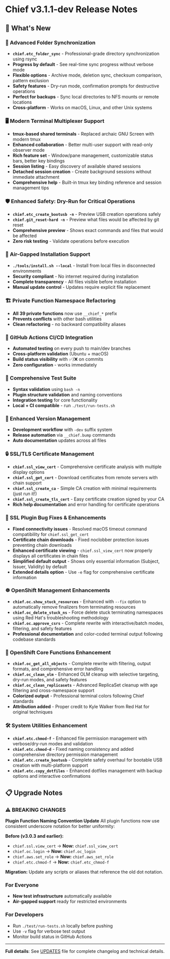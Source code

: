 # Chief v3.1.1-dev Release Notes

## 🚀 What's New

### 📂 Advanced Folder Synchronization

- **`chief.etc_folder_sync`** - Professional-grade directory synchronization using rsync
- **Progress by default** - See real-time sync progress without verbose mode
- **Flexible options** - Archive mode, deletion sync, checksum comparison, pattern exclusion
- **Safety features** - Dry-run mode, confirmation prompts for destructive operations
- **Perfect for backups** - Sync local directories to NFS mounts or remote locations
- **Cross-platform** - Works on macOS, Linux, and other Unix systems

### 🖥️ Modern Terminal Multiplexer Support

- **tmux-based shared terminals** - Replaced archaic GNU Screen with modern tmux
- **Enhanced collaboration** - Better multi-user support with read-only observer mode
- **Rich feature set** - Window/pane management, customizable status bars, better key bindings
- **Session listing** - Easy discovery of available shared sessions
- **Detached session creation** - Create background sessions without immediate attachment
- **Comprehensive help** - Built-in tmux key binding reference and session management tips

### 🛡️ Enhanced Safety: Dry-Run for Critical Operations

- **`chief.etc_create_bootusb -n`** - Preview USB creation operations safely
- **`chief.git_reset-hard -n`** - Preview what files would be affected by git reset
- **Comprehensive preview** - Shows exact commands and files that would be affected
- **Zero risk testing** - Validate operations before execution

### 🔐 Air-Gapped Installation Support

- **`./tools/install.sh --local`** - Install from local files in disconnected environments
- **Security compliant** - No internet required during installation
- **Complete transparency** - All files visible before installation
- **Manual update control** - Updates require explicit file replacement

### 🏗️ Private Function Namespace Refactoring

- **All 39 private functions** now use `__chief_*` prefix
- **Prevents conflicts** with other bash utilities
- **Clean refactoring** - no backward compatibility aliases

### 🔄 GitHub Actions CI/CD Integration

- **Automated testing** on every push to main/dev branches
- **Cross-platform validation** (Ubuntu + macOS)
- **Build status visibility** with ✅/❌ on commits
- **Zero configuration** - works immediately

### 🧪 Comprehensive Test Suite

- **Syntax validation** using `bash -n`
- **Plugin structure validation** and naming conventions
- **Integration testing** for core functionality
- **Local + CI compatible** - run `./test/run-tests.sh`

### 🚀 Enhanced Version Management

- **Development workflow** with `-dev` suffix system
- **Release automation** via `__chief.bump` commands
- **Auto documentation** updates across all files

### 🔒 SSL/TLS Certificate Management

- **`chief.ssl_view_cert`** - Comprehensive certificate analysis with multiple display options
- **`chief.ssl_get_cert`** - Download certificates from remote servers with chain support
- **`chief.ssl_create_ca`** - Simple CA creation with minimal requirements (just run it!)
- **`chief.ssl_create_tls_cert`** - Easy certificate creation signed by your CA
- **Rich help documentation** and error handling for certificate operations

### 🔧 SSL Plugin Bug Fixes & Enhancements

- **Fixed connectivity issues** - Resolved macOS timeout command compatibility for `chief.ssl_get_cert`
- **Certificate chain downloads** - Fixed noclobber protection issues preventing chain downloads
- **Enhanced certificate viewing** - `chief.ssl_view_cert` now properly displays all certificates in chain files
- **Simplified default output** - Shows only essential information (Subject, Issuer, Validity) by default
- **Extended details option** - Use `-e` flag for comprehensive certificate information

### ☸️ OpenShift Management Enhancements

- **`chief.oc.show_stuck_resources`** - Enhanced with `--fix` option to automatically remove finalizers from terminating resources
- **`chief.oc_delete_stuck_ns`** - Force delete stuck terminating namespaces using Red Hat's troubleshooting methodology
- **`chief.oc.approve_csrs`** - Complete rewrite with interactive/batch modes, filtering, and safety features
- **Professional documentation** and color-coded terminal output following codebase standards

### 🔧 OpenShift Core Functions Enhancement

- **`chief.oc_get_all_objects`** - Complete rewrite with filtering, output formats, and comprehensive error handling
- **`chief.oc_clean_olm`** - Enhanced OLM cleanup with selective targeting, dry-run modes, and safety features
- **`chief.oc_clean_replicasets`** - Advanced ReplicaSet cleanup with age filtering and cross-namespace support
- **Colorized output** - Professional terminal colors following Chief standards
- **Attribution added** - Proper credit to Kyle Walker from Red Hat for original techniques

### 🛠️ System Utilities Enhancement

- **`chief.etc.chmod-f`** - Enhanced file permission management with verbose/dry-run modes and validation
- **`chief.etc.chmod-d`** - Fixed naming consistency and added comprehensive directory permission management
- **`chief.etc.create_bootusb`** - Complete safety overhaul for bootable USB creation with multi-platform support
- **`chief.etc.copy_dotfiles`** - Enhanced dotfiles management with backup options and interactive confirmations

## 📋 Upgrade Notes

### ⚠️ BREAKING CHANGES

**Plugin Function Naming Convention Update**
All plugin functions now use consistent underscore notation for better uniformity:

**Before (v3.0.3 and earlier):**

- `chief.ssl.view_cert` → **Now:** `chief.ssl_view_cert`
- `chief.oc.login` → **Now:** `chief.oc_login`
- `chief.aws.set_role` → **Now:** `chief.aws_set_role`
- `chief.etc.chmod-f` → **Now:** `chief.etc_chmod-f`

**Migration:** Update any scripts or aliases that reference the old dot notation.

### For Everyone

- **New test infrastructure** automatically available
- **Air-gapped support** ready for restricted environments

### For Developers

- Run `./test/run-tests.sh` locally before pushing
- Use `-v` flag for verbose test output
- Monitor build status in GitHub Actions

---

**Full details**: See [UPDATES](UPDATES) file for complete changelog and technical details.
